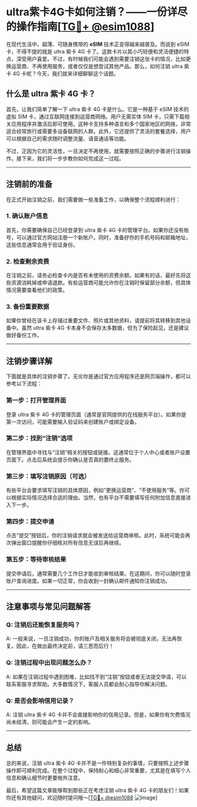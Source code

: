 # ultra紫卡4G卡如何注销？——一份详尽的操作指南[[TG💪+ @esim1088](https://t.me/s/esim1088)]

在现代生活中，超薄、可随身携带的 **eSIM** 技术正变得越来越普及。而说到 eSIM 卡，不得不提的就是 ultra 紫卡 4G 卡了。这款卡片以其小巧轻便和灵活便捷的特点，深受用户喜爱。不过，有时候我们可能会遇到需要注销这张卡的情况，比如更换运营商、不再使用服务，或者仅仅是想尝试其他产品。那么，如何注销 ultra 紫卡 4G 卡呢？今天，我们就来详细聊聊这个话题。

## 什么是 ultra 紫卡 4G 卡？

首先，让我们简单了解一下 ultra 紫卡 4G 卡是什么。它是一种基于 eSIM 技术的虚拟 SIM 卡，通过互联网连接到运营商网络。用户无需实体 SIM 卡，只需下载相关应用程序并激活后即可使用。这种卡支持多种语言和多个国家地区的网络，非常适合经常旅行或需要多设备联网的人群。此外，它还提供了灵活的套餐选择，用户可以根据自己的需求随时调整流量、语音通话等功能。

不过，正因为它的灵活性，一旦决定不再使用，就需要按照正确的步骤进行注销操作。接下来，我们将一步步教你如何完成这一过程。

---

## 注销前的准备

在正式开始注销之前，我们需要做一些准备工作，以确保整个流程顺利进行：

### 1. **确认账户信息**
   首先，你需要确保自己已经登录到 ultra 紫卡 4G 卡的管理平台。如果你还没有账号，可以通过官方网站注册一个新账户。同时，准备好你的手机号码和邮箱地址，这些信息通常会用于验证身份。

### 2. **检查剩余资费**
   在注销之前，请务必检查卡内是否有未使用的资费余额。如果有的话，最好先将这些资源消耗掉或申请退款。有些运营商可能允许你在注销时保留部分余额，但具体情况需要查看他们的政策。

### 3. **备份重要数据**
   如果你曾经在该卡上存储过重要文件、照片或其他资料，请提前将其转移到其他设备中。虽然 ultra 紫卡 4G 卡本身不会保存太多数据，但为了保险起见，还是建议做好备份工作。

---

## 注销步骤详解

下面就是具体的注销步骤了。无论你是通过官方应用程序还是网页端操作，都可以参考以下流程：

### 第一步：打开管理界面
   登录 ultra 紫卡 4G 卡的管理页面（通常是官网提供的在线服务平台）。如果你是第一次访问，可能需要输入验证码来创建账户或绑定设备。

### 第二步：找到“注销”选项
   在管理界面中寻找与“注销”相关的按钮或链接。这通常位于个人中心或者账户设置页面下。点击后系统会提示你确认是否真的要终止服务。

### 第三步：填写注销原因（可选）
   有些平台会要求填写注销的具体原因，例如“更换运营商”、“不使用服务”等。你可以根据实际情况选择合适的理由。当然，也有平台不需要填写任何附加信息直接进入下一步。

### 第四步：提交申请
   点击“提交”按钮后，你的注销请求就会被发送给运营商审核。此时，系统可能会再次弹出窗口提醒你仔细核对所有信息无误后再继续。

### 第五步：等待审核结果
   提交申请后，通常需要几个工作日才能收到审核结果。在这期间，你可以随时登录账户查询进度。如果一切正常，你会收到一封确认邮件通知你注销成功。

---

## 注意事项与常见问题解答

### Q: 注销后还能恢复服务吗？
A: 一般来说，一旦注销成功，你的账户及相关服务将会被彻底关闭，无法再恢复。因此，在做出最终决定前，请三思而后行！

### Q: 注销过程中出现问题怎么办？
A: 如果在注销过程中遇到困难，比如找不到“注销”按钮或者无法提交申请，可以联系客服寻求帮助。大多数情况下，客服人员都会耐心指导你解决问题。

### Q: 是否会影响信用记录？
A: 注销 ultra 紫卡 4G 卡并不会直接影响你的信用记录。但是，如果你有欠费情况尚未结清，则可能会产生一定的影响。

---

## 总结

总的来说，注销 ultra 紫卡 4G 卡并不是一件特别复杂的事情，只要按照上述步骤操作即可顺利完成。在整个过程中，保持耐心和细心非常重要，尤其是在填写个人信息和确认细节时更要格外注意。

最后，希望这篇文章能够帮到那些正在考虑注销 ultra 紫卡 4G 卡的朋友们！如果你还有其他疑问，欢迎随时提问哦～[[TG💪+ @esim1088](https://t.me/s/esim1088) ![Image](https://i.postimg.cc/4NQfJmqS/Snipaste-2025-05-13-00-14-12.png)]